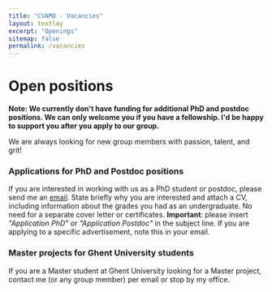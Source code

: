 ```yaml
---
title: "CVAMO - Vacancies"
layout: textlay
excerpt: "Openings"
sitemap: false
permalink: /vacancies
---
```


# Open positions

**Note: We currently don't have funding for additional PhD and postdoc positions. We can only welcome you if you have a fellowship. I'd be happy to support you after you apply to our group.**



We are always looking for new group members with passion, talent, and grit!


### Applications for PhD and Postdoc positions
If you are interested in working with us as a PhD student or postdoc, please send me an [email](mailto:dries.benoit@ugent.be). State briefly why you are interested and attach a CV, including information about the grades you had as an undergraduate. No need for a separate cover letter or certificates. **Important**: please insert _"Application PhD"_ or _"Application Postdoc"_ in the subject line. If you are applying to a specific advertisement, note this in your email.


### Master projects for Ghent University students
If you are a Master student at Ghent University looking for a Master project, contact me (or any group member) per email or stop by my office.


